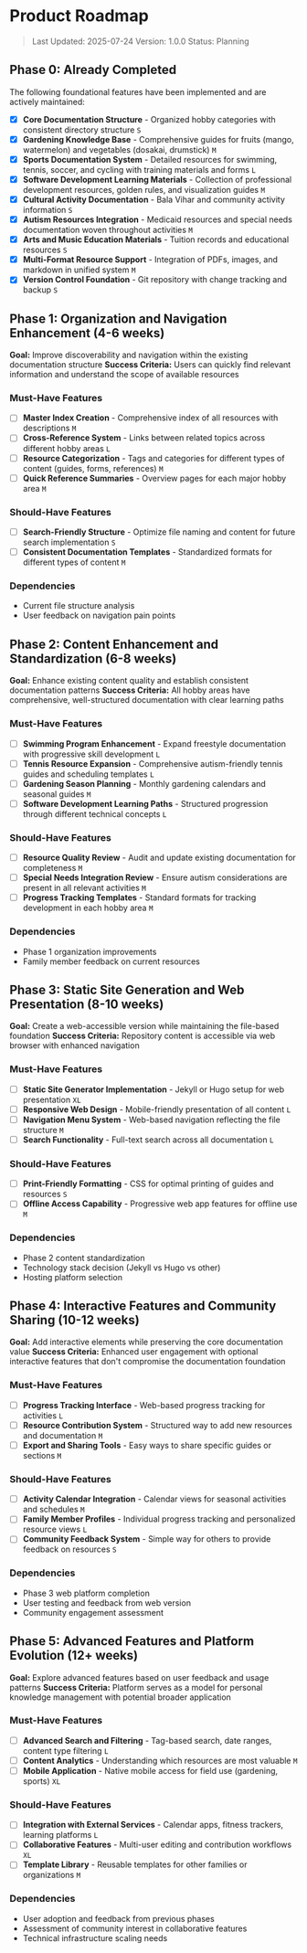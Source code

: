 # Product Roadmap

> Last Updated: 2025-07-24
> Version: 1.0.0
> Status: Planning

## Phase 0: Already Completed

The following foundational features have been implemented and are actively maintained:

- [x] **Core Documentation Structure** - Organized hobby categories with consistent directory structure `S`
- [x] **Gardening Knowledge Base** - Comprehensive guides for fruits (mango, watermelon) and vegetables (dosakai, drumstick) `M`
- [x] **Sports Documentation System** - Detailed resources for swimming, tennis, soccer, and cycling with training materials and forms `L`
- [x] **Software Development Learning Materials** - Collection of professional development resources, golden rules, and visualization guides `M`
- [x] **Cultural Activity Documentation** - Bala Vihar and community activity information `S`
- [x] **Autism Resources Integration** - Medicaid resources and special needs documentation woven throughout activities `M`
- [x] **Arts and Music Education Materials** - Tuition records and educational resources `S`
- [x] **Multi-Format Resource Support** - Integration of PDFs, images, and markdown in unified system `M`
- [x] **Version Control Foundation** - Git repository with change tracking and backup `S`

## Phase 1: Organization and Navigation Enhancement (4-6 weeks)

**Goal:** Improve discoverability and navigation within the existing documentation structure
**Success Criteria:** Users can quickly find relevant information and understand the scope of available resources

### Must-Have Features

- [ ] **Master Index Creation** - Comprehensive index of all resources with descriptions `M`
- [ ] **Cross-Reference System** - Links between related topics across different hobby areas `L`
- [ ] **Resource Categorization** - Tags and categories for different types of content (guides, forms, references) `M`
- [ ] **Quick Reference Summaries** - Overview pages for each major hobby area `M`

### Should-Have Features

- [ ] **Search-Friendly Structure** - Optimize file naming and content for future search implementation `S`
- [ ] **Consistent Documentation Templates** - Standardized formats for different types of content `M`

### Dependencies

- Current file structure analysis
- User feedback on navigation pain points

## Phase 2: Content Enhancement and Standardization (6-8 weeks)

**Goal:** Enhance existing content quality and establish consistent documentation patterns
**Success Criteria:** All hobby areas have comprehensive, well-structured documentation with clear learning paths

### Must-Have Features

- [ ] **Swimming Program Enhancement** - Expand freestyle documentation with progressive skill development `L`
- [ ] **Tennis Resource Expansion** - Comprehensive autism-friendly tennis guides and scheduling templates `L`
- [ ] **Gardening Season Planning** - Monthly gardening calendars and seasonal guides `M`
- [ ] **Software Development Learning Paths** - Structured progression through different technical concepts `L`

### Should-Have Features

- [ ] **Resource Quality Review** - Audit and update existing documentation for completeness `M`
- [ ] **Special Needs Integration Review** - Ensure autism considerations are present in all relevant activities `M`
- [ ] **Progress Tracking Templates** - Standard formats for tracking development in each hobby area `M`

### Dependencies

- Phase 1 organization improvements
- Family member feedback on current resources

## Phase 3: Static Site Generation and Web Presentation (8-10 weeks)

**Goal:** Create a web-accessible version while maintaining the file-based foundation
**Success Criteria:** Repository content is accessible via web browser with enhanced navigation

### Must-Have Features

- [ ] **Static Site Generator Implementation** - Jekyll or Hugo setup for web presentation `XL`
- [ ] **Responsive Web Design** - Mobile-friendly presentation of all content `L`
- [ ] **Navigation Menu System** - Web-based navigation reflecting the file structure `M`
- [ ] **Search Functionality** - Full-text search across all documentation `L`

### Should-Have Features

- [ ] **Print-Friendly Formatting** - CSS for optimal printing of guides and resources `S`
- [ ] **Offline Access Capability** - Progressive web app features for offline use `M`

### Dependencies

- Phase 2 content standardization
- Technology stack decision (Jekyll vs Hugo vs other)
- Hosting platform selection

## Phase 4: Interactive Features and Community Sharing (10-12 weeks)

**Goal:** Add interactive elements while preserving the core documentation value
**Success Criteria:** Enhanced user engagement with optional interactive features that don't compromise the documentation foundation

### Must-Have Features

- [ ] **Progress Tracking Interface** - Web-based progress tracking for activities `L`
- [ ] **Resource Contribution System** - Structured way to add new resources and documentation `M`
- [ ] **Export and Sharing Tools** - Easy ways to share specific guides or sections `M`

### Should-Have Features

- [ ] **Activity Calendar Integration** - Calendar views for seasonal activities and schedules `M`
- [ ] **Family Member Profiles** - Individual progress tracking and personalized resource views `L`
- [ ] **Community Feedback System** - Simple way for others to provide feedback on resources `S`

### Dependencies

- Phase 3 web platform completion
- User testing and feedback from web version
- Community engagement assessment

## Phase 5: Advanced Features and Platform Evolution (12+ weeks)

**Goal:** Explore advanced features based on user feedback and usage patterns
**Success Criteria:** Platform serves as a model for personal knowledge management with potential broader application

### Must-Have Features

- [ ] **Advanced Search and Filtering** - Tag-based search, date ranges, content type filtering `L`
- [ ] **Content Analytics** - Understanding which resources are most valuable `M`
- [ ] **Mobile Application** - Native mobile access for field use (gardening, sports) `XL`

### Should-Have Features

- [ ] **Integration with External Services** - Calendar apps, fitness trackers, learning platforms `L`
- [ ] **Collaborative Features** - Multi-user editing and contribution workflows `XL`
- [ ] **Template Library** - Reusable templates for other families or organizations `M`

### Dependencies

- User adoption and feedback from previous phases
- Assessment of community interest in collaborative features
- Technical infrastructure scaling needs